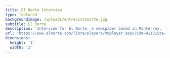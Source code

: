 ```yaml
---
title: El Norte Interview
type: featured
backgroundImage: /uploads/entrevistanorte.jpg
subtitle: El norte
description: 'Interview for El Norte, a newspaper based in Monterrey. '
url: 'https://www.elnorte.com/libre/players/mmplayer.aspx?idm=81131&te=100&ap=1&c=16'
dimensions:
  height: '1'
  width: '2'
---
```


